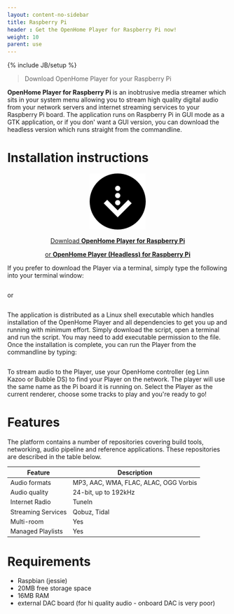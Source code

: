 ```yaml
---
layout: content-no-sidebar
title: Raspberry Pi
header : Get the OpenHome Player for Raspberry Pi now!
weight: 10
parent: use
---
```

{% include JB/setup %}

> Download OpenHome Player for your Raspberry Pi

**OpenHome Player for Raspberry Pi** is an inobtrusive media streamer which sits in your system menu allowing you to stream high quality digital audio from your network servers and internet streaming services to your Raspberry Pi board.
The application runs on Raspberry Pi in GUI mode as a GTK application, or if you don' want a GUI version, you can download the headless version which runs straight from the commandline.

# Installation instructions

<div style="text-align:center" markdown="1">

![](/images/download.png)

<a href="http://builds.openhome.org/releases/openhome/piplayer.sh" download>Download __OpenHome Player for Raspberry Pi__</a>

<a href="http://builds.openhome.org/releases/openhome/piheadless.sh" download>   or __OpenHome Player (Headless) for Raspberry Pi__</a>
</div>

If you prefer to download the Player via a terminal, simply type the following into your terminal window:

``` wget http://builds.openhome.org/releases/openhome/piplayer.sh
```

or

``` wget http://builds.openhome.org/releases/openhome/piheadless.sh
```
The application is distributed as a Linux shell executable which handles installation of the OpenHome Player and all dependencies to get you up and running with minimum effort. Simply download the script, open a terminal and run the script. You may need to add executable permission to the file. Once the installation is complete, you can run the Player from the commandline by typing:

``` openhome-player
```

To stream audio to the Player, use your OpenHome controller (eg Linn Kazoo or Bubble DS) to find your Player on the network. The player will use the same name as the Pi board it is running on. Select the Player as the current renderer, choose some tracks to play and you're ready to go!

# Features

The platform contains a number of repositories covering build tools, networking, audio pipeline and reference applications. These repositories are described in the table below.

| Feature | Description |
|---------------|---------------|
| Audio formats    | MP3, AAC, WMA, FLAC, ALAC, OGG Vorbis |
| Audio quality    | 24-bit, up to 192kHz    |
| Internet Radio    | TuneIn    |
| Streaming Services    | Qobuz, Tidal |
| Multi-room    | Yes    |
| Managed Playlists    | Yes    |


# Requirements
- Raspbian (jessie)
- 20MB free storage space
- 16MB RAM
- external DAC board (for hi quality audio - onboard DAC is very poor)
